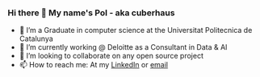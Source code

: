 ### Hi there 👋 My name's Pol - aka cuberhaus

<!--
**cuberhaus/cuberhaus** is a ✨ _special_ ✨ repository because its `README.md` (this file) appears on your GitHub profile.

Here are some ideas to get you started:

- 🔭 I’m currently working on ...
- 🌱 I’m currently learning Computer science
- 👯 I’m looking to collaborate on ...
- 🤔 I’m looking for help with ...
- 💬 Ask me about ...
- 📫 How to reach me: ...
- 😄 Pronouns: ...
- ⚡ Fun fact: ...
-->
- 🌱 I’m a Graduate in computer science at the Universitat Politecnica de Catalunya
- 🔭 I’m currently working @ Deloitte as a Consultant in Data & AI
- 👯 I’m looking to collaborate on any open source project
- 📫 How to reach me: At my [LinkedIn](https://www.linkedin.com/in/pol-casacuberta-8b6a67198/) or [email](mailto:polcg10@gmail.com)
